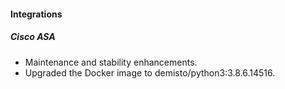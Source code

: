 
#### Integrations
##### Cisco ASA
- Maintenance and stability enhancements.
- Upgraded the Docker image to demisto/python3:3.8.6.14516.